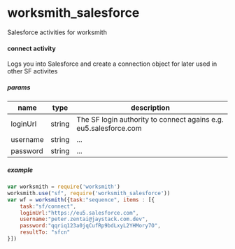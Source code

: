 # worksmith_salesforce
Salesforce activities for worksmith

#### connect activity
Logs you into Salesforce and create a connection object for later used in other SF activites
##### params
name | type | description
--- | --- | ---
loginUrl | string | The SF login authority to connect agains e.g. eu5.salesforce.com
username | string | ...
password | string | ...

##### example

```javascript
var worksmith = require('worksmith')
worksmith.use("sf", require('worksmith_salesforce'))
var wf = worksmith({task:"sequence", items : [{
    task:"sf/connect",
    loginUrl:"https://eu5.salesforce.com",
    username:"peter.zentai@jaystack.com.dev",
    password:"qqriq123a0jqCufRp9bdLxyL2YHMory7O",
    resultTo: "sfcn"
}])
```

